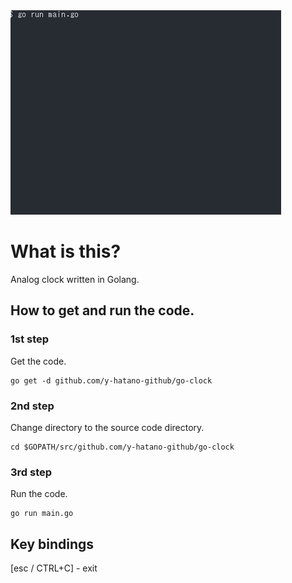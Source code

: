 ![goclock](goclock.gif)

# What is this?
Analog clock written in Golang.

## How to get and run the code.
### 1st step
Get the code.
```
go get -d github.com/y-hatano-github/go-clock
```
### 2nd step
Change directory to the source code directory.
```
cd $GOPATH/src/github.com/y-hatano-github/go-clock
```
### 3rd step
Run the code.
```
go run main.go
```

## Key bindings
[esc / CTRL+C] - exit<br>
